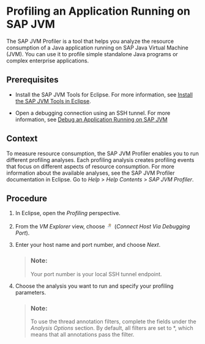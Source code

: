 <!-- loioe7097737709842b7bb1c3b9bf3d688b6 -->

# Profiling an Application Running on SAP JVM

The SAP JVM Profiler is a tool that helps you analyze the resource consumption of a Java application running on SAP Java Virtual Machine \(JVM\). You can use it to profile simple standalone Java programs or complex enterprise applications.



<a name="loioe7097737709842b7bb1c3b9bf3d688b6__prereq_ntc_cng_4cb"/>

## Prerequisites

-   Install the SAP JVM Tools for Eclipse. For more information, see [Install the SAP JVM Tools in Eclipse](install-the-sap-jvm-tools-in-eclipse-6321379.md).

-   Open a debugging connection using an SSH tunnel. For more information, see [Debug an Application Running on SAP JVM](debugging-java-applications-1e7376f.md#loioef7fbdb61ae44d83a96c0ba48e829032)




## Context

To measure resource consumption, the SAP JVM Profiler enables you to run different profiling analyses. Each profiling analysis creates profiling events that focus on different aspects of resource consumption. For more information about the available analyses, see the SAP JVM Profiler documentation in Eclipse. Go to *Help* \> *Help Contents* \> *SAP JVM Profiler*.



## Procedure

1.  In Eclipse, open the *Profiling* perspective.

2.  From the *VM Explorer* view, choose ![](images/Connect_Host_Via_Debugging_Port_38d0768.png) \(*Connect Host Via Debugging Port*\).

3.  Enter your host name and port number, and choose *Next*.

    > ### Note:  
    > Your port number is your local SSH tunnel endpoint.

4.  Choose the analysis you want to run and specify your profiling parameters.

    > ### Note:  
    > To use the thread annotation filters, complete the fields under the *Analysis Options* section. By default, all filters are set to \*, which means that all annotations pass the filter.


